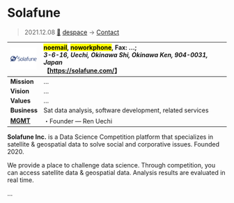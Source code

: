 # Solafune
> 2021.12.08 [🚀](../../../index/index.md) [despace](../index.md) → [Contact](../contact.md)

|[![](../f/contact/s/solafune_logo1_thumb.webp)](../f/contact/s/solafune_logo1.webp)|<mark>noemail</mark>, <mark>noworkphone</mark>, Fax: …;<br> *3-6-16, Uechi, Okinawa Shi, Okinawa Ken, 904-0031, Japan*<br> 【<https://solafune.com/>】|
|:-|:-|
|**Mission**|…|
|**Vision**|…|
|**Values**|…|
|**Business**|Sat data analysis, software development, related services|
|**[MGMT](../mgmt.md)**|・Founder — Ren Uechi|

**Solafune Inc.** is a Data Science Competition platform that specializes in satellite & geospatial data to solve social and corporative issues. Founded 2020.

We provide a place to challenge data science. Through competition, you can access satellite data & geospatial data. Analysis results are evaluated in real time.

<p style="page-break-after:always"> </p>

…
